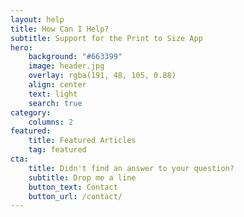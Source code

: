 ```yaml
---
layout: help
title: How Can I Help?
subtitle: Support for the Print to Size App
hero:
    background: "#663399"
    image: header.jpg
    overlay: rgba(191, 48, 105, 0.88)
    align: center
    text: light
    search: true
category:
    columns: 2
featured:
    title: Featured Articles
    tag: featured
cta:
    title: Didn't find an answer to your question?
    subtitle: Drop me a line
    button_text: Contact   
    button_url: /contact/      
---
```

